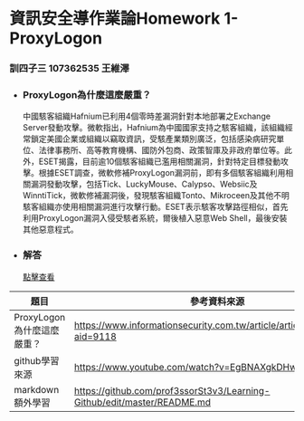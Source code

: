 # 資訊安全導作業論Homework 1- ProxyLogon
### 訓四子三 107362535 王維澤
- ### ProxyLogon為什麼這麼嚴重？
    中國駭客組織Hafnium已利用4個零時差漏洞針對本地部署之Exchange Server發動攻擊。微軟指出，Hafnium為中國國家支持之駭客組織，該組織經常鎖定美國企業或組織以竊取資訊，受駭產業類別廣泛，包括感染病研究單位、法律事務所、高等教育機構、國防外包商、政策智庫及非政府單位等。此外，ESET揭露，目前逾10個駭客組織已濫用相關漏洞，針對特定目標發動攻擊。根據ESET調查，微軟修補ProxyLogon漏洞前，即有多個駭客組織利用相關漏洞發動攻擊，包括Tick、LuckyMouse、Calypso、Websiic及WinntiTick，微軟修補漏洞後，發現駭客組織Tonto、Mikroceen及其他不明駭客組織亦使用相關漏洞進行攻擊行動。ESET表示駭客攻擊路徑相似，首先利用ProxyLogon漏洞入侵受駭者系統，爾後植入惡意Web Shell，最後安裝其他惡意程式。
- ### 解答
    [點擊查看](訓四子三107362535王維澤.md)
    
    


| 題目 | 參考資料來源 | 
| --- | --- |
| ProxyLogon為什麼這麼嚴重？ | https://www.informationsecurity.com.tw/article/article_detail.aspx?aid=9118 |
| github學習來源 | https://www.youtube.com/watch?v=EgBNAXgkDHw |
| markdown額外學習 |https://github.com/prof3ssorSt3v3/Learning-Github/edit/master/README.md|


